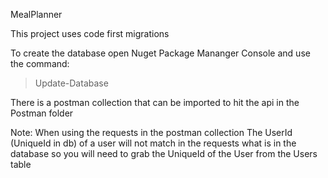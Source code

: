 MealPlanner

This project uses code first migrations 

To create the database open Nuget Package Mananger Console and use the command:

> Update-Database

There is a postman collection that can be imported to hit the api in the Postman folder

Note: When using the requests in the postman collection The UserId (UniqueId in db) of a user will not 
match in the requests what is in the database so you will need to grab the UniqueId of the User from the Users table



